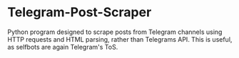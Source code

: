 # Telegram-Post-Scraper
 Python program designed to scrape posts from Telegram channels using HTTP requests and HTML parsing, rather than Telegrams API. This is useful, as selfbots are again Telegram's ToS.
